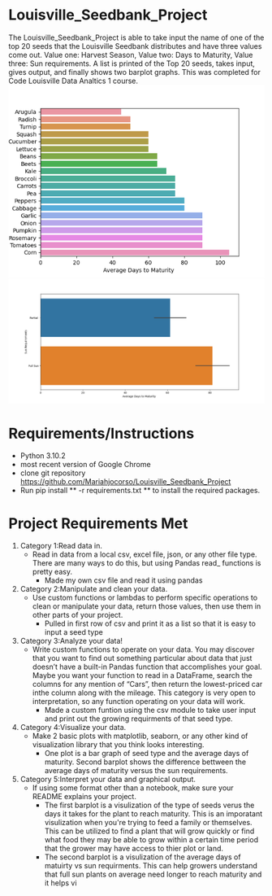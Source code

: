# Louisville_Seedbank_Project
The Louisville_Seedbank_Project is able to take input the name of one of the top 20 seeds that the Louisville Seedbank distributes and have three values come out. Value one: Harvest Season, Value two: Days to Maturity, Value three: Sun requirements. A list is printed of the Top 20 seeds, takes input, gives output, and finally shows two barplot graphs. This was completed for Code Louisville Data Analtics 1 course. 
![Barplot #1](https://github.com/Mariahjocorso/Louisville_Seedbank_Project/blob/main/assests/Seedbank_Project_Figure_1.png)
![Barplot #2](https://github.com/Mariahjocorso/Louisville_Seedbank_Project/blob/main/assests/Seedbank_Project_Figure_2.png)

# Requirements/Instructions
- Python 3.10.2
- most recent version of Google Chrome
- clone git repository https://github.com/Mariahjocorso/Louisville_Seedbank_Project 
- Run pip install ** -r requirements.txt ** to install the required packages.

# Project Requirements Met
1. Category 1:Read data in.
   - Read in data from a local csv, excel file, json, or any other file type. There are many ways to do this, but using Pandas read_ functions is pretty easy.
     - Made my own csv file and read it using pandas
2. Category 2:Manipulate and clean your data.
    - Use custom functions or lambdas to perform specific operations to clean or manipulate your data, 
    return those values, then use them in other parts of your project.
      - Pulled in first row of csv and print it as a list so that it is easy to input a seed type
3. Category 3:Analyze your data! 
    - Write custom functions to operate on your data. You may discover that you want to find out something 
    particular about data that just doesn’t have a built-in Pandas function that accomplishes your goal.
    Maybe you want your function to read in a DataFrame, search the columns for any mention of “Cars”, then return the lowest-priced car inthe column along with the mileage. This category is very open to interpretation, so any function operating on your data will work.
      - Made a custom funtion using the csv module to take user input and print out the growing requirments of that seed type.
4. Category 4:Visualize your data.
    - Make 2 basic plots with matplotlib, seaborn, or any other kind of visualization library that you think looks interesting.
      - One plot is a bar graph of seed type and the average days of maturity. Second barplot shows the difference bettween the average days of maturity versus the sun requirements. 
5. Category 5:Interpret your data and graphical output.
    - If using some format other than a notebook, make sure your README explains your project. 
      - The first barplot is a visulization of the type of seeds verus the days it takes for the plant to reach maturity. This is an imporatant visulization when you're trying to feed a family or themselves. This can be utilized to find a plant that will grow quickly or find what food they may be able to grow within a certain time period that the grower may have access to thier plot or land. 
      - The second barplot is a visulization of the average days of matuirty vs sun requirments. This can help growers understand that full sun plants on average need longer to reach maturity and it helps vi

